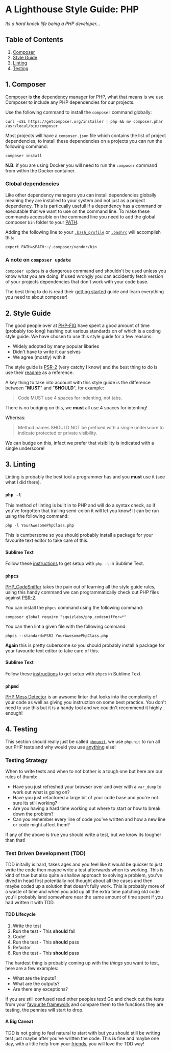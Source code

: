 # A Lighthouse Style Guide: PHP

*Its a hard knock life being a PHP developer...*

## Table of Contents

1. [Composer](#1-composer)
2. [Style Guide](#2-style-guide)
3. [Linting](#3-linting)
4. [Testing](#4-testing)

## 1. Composer

[Composer](https://getcomposer.org/) is **the** dependency manager for PHP, what that means is we use Composer to include any PHP dependencies for our projects.

Use the following command to install the `composer` command globally:

`curl -sSL https://getcomposer.org/installer | php && mv composer.phar /usr/local/bin/composer`

Most projects will have a `composer.json` file which contains the list of project dependencies, to install these dependencies on a projects you can run the following command:

`composer install`

**N.B.** if you are using Docker you will need to run the `composer` command from within the Docker container.

### Global dependencies

Like other dependency managers you can install dependencies globally meaning they are installed to your system and not just as a project dependency. This is particually usefull if a dependency has a command or executable that we want to use on the command line. To make these commands accessible on the command line you need to add the global composer `bin` folder to your [PATH](https://ss64.com/nt/path.html).

Adding the following line to your [`.bash_profile`](http://apple.stackexchange.com/questions/51036/what-is-the-difference-between-bash-profile-and-bashrc) or [`.bashrc`](http://apple.stackexchange.com/questions/51036/what-is-the-difference-between-bash-profile-and-bashrc) will accomplish this:

`export PATH=$PATH:~/.composer/vendor/bin`

### A note on `composer update`

`composer update` is a dangerous command and shouldn't be used unless you know what you are doing. If used wrongly you can accidently fetch version of your projects dependencies that don't work with your code base.

The best thing to do is read their [getting started](https://getcomposer.org/doc/01-basic-usage.md) guide and learn everything you need to about composer!

## 2. Style Guide

The good people over at [PHP-FIG](http://www.php-fig.org/) have spent a good amount of time (probably too long) hashing out various standards on of which is a coding style guide. We have chosen to use this style guide for a few reasons:

* Widely adopted by many popular libaries
* Didn't have to write it our selves
* We agree (mostly) with it

The style guide is [PSR-2](https://github.com/php-fig/fig-standards/blob/master/accepted/PSR-2-coding-style-guide.md) (very catchy I know) and the best thing to do is use their [readme](https://github.com/php-fig/fig-standards/blob/master/accepted/PSR-2-coding-style-guide.md) as a reference.

A key thing to take into account with this style guide is the difference between "**MUST**" and "**SHOULD**", for example:

> Code MUST use 4 spaces for indenting, not tabs.

There is no budging on this, we **must** all use 4 spaces for intenting!

Whereas:

> Method names SHOULD NOT be prefixed with a single underscore to indicate protected or private visibility.

We can budge on this, infact we prefer that visibility is indicated with a single underscore!

## 3. Linting

Linting is probably the best tool a programmer has and you **must** use it (see what I did there).

### `php -l`

This method of linting is built in to PHP and will do a syntax check, so if you've forgotten that trailing semi-colon it will let you know! It can be run using the following command:

`php -l YourAwesomePhpClass.php`

This is cumbersome so you should probably install a package for your favourite text editor to take care of this.

#### Sublime Text

Follow these [instructions](https://packagecontrol.io/packages/SublimeLinter-php) to get setup with `php -l` in Sublime Text.

###  `phpcs`

[PHP_CodeSniffer](https://github.com/squizlabs/PHP_CodeSniffer) takes the pain out of learning all the style guide rules, using this handy command we can programmatically check out PHP files against [PSR-2](https://github.com/php-fig/fig-standards/blob/master/accepted/PSR-2-coding-style-guide.md).

You can install the `phpcs` command using the following command:

`composer global require "squizlabs/php_codesniffer=*"`

You can then lint a given file with the following command:

`phpcs --standard=PSR2 YourAwesomePhpClass.php`

**Again** this is pretty cubersome so you should probably install a package for your favourite text editor to take care of this.

#### Sublime Text

Follow these [instructions](https://packagecontrol.io/packages/SublimeLinter-phpcs) to get setup with `phpcs` in Sublime Text.

### `phpmd`

[PHP Mess Detector](https://phpmd.org/) is an awsome linter that looks into the complexity of your code as well as giving you instruction on some best practice. You don't need to use this but it is a handy tool and we couldn't recommend it highly enough!

## 4. Testing

This section should really just be called [`phpunit`](https://phpunit.de/), we use `phpunit` to run all our PHP tests and why would you use [anything](https://www.google.co.uk/webhp?sourceid=chrome-instant&rlz=1C5CHFA_enGB726GB726&ion=1&espv=2&ie=UTF-8#q=alternatives+to+phpunit) else!

### Testing Strategy

When to write tests and when to not bother is a tough one but here are our rules of thumb:

* Have you just refreshed your browser over and over with a `var_dump` to work out what is going on?
* Have you just refactored a large bit of your code base and you're not sure its still working?
* Are you having a hard time working out where to start or how to break down the problem?
* Can you remember every line of code you've written and how a new line or code might affect them?

If any of the above is true you should write a test, but we know its tougher than that!

### Test Driven Development (TDD)

TDD initailly is hard, takes ages and you feel like it would be quicker to just write the code then maybe write a test afterwards when its working. This is kind of true but also quite a shallow approach to solving a problem, you've dived in head first potentially not thought about all the cases and then maybe coded up a solution that doesn't fully work. This is probably more of a waste of time and when you add up all the extra time patching old code you'll probably land somewhere near the same amount of time spent if you had written it with TDD.

#### TDD Lifecycle

1. Write the test
2. Run the test - This **should** fail
3. Code!
4. Run the test - This **should** pass
5. Refactor
6. Run the test - This **should** pass

The hardest thing is probably coming up with the *things* you want to test, here are a few examples:

* What are the inputs?
* What are the outputs?
* Are there any exceptions?

If you are still confused read other peoples test! Go and check out the tests from your [favourite framework](https://github.com/cakephp/cakephp/tree/master/tests/TestCase) and compare them to the functions they are testing, the pennies will start to drop.

#### A Big Caveat

TDD is not going to feel natural to start with but you should still be writing test just maybe after you've written the code. This **is** fine and maybe one day, with a little help from your [friends](http://wearelighthouse.com/team/), you will love the TDD way!